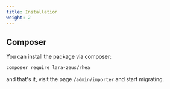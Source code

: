 ```yaml
---
title: Installation
weight: 2
---
```


## Composer

You can install the package via composer:

```bash
composer require lara-zeus/rhea
```

and that's it, visit the page `/admin/importer` and start migrating.
